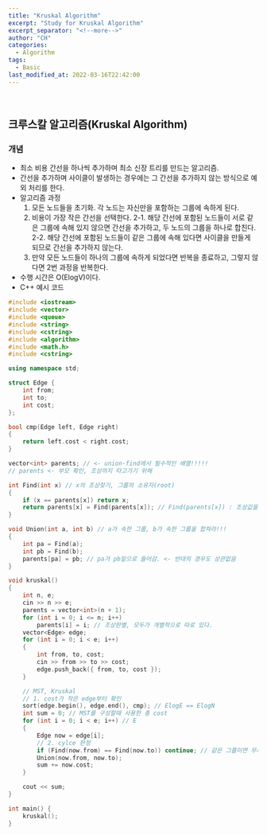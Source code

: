 ```yaml
---
title: "Kruskal Algorithm"
excerpt: "Study for Kruskal Algorithm"
excerpt_separator: "<!--more-->"
author: "CH"
categories:
  - Algorithm
tags:
  - Basic
last_modified_at: 2022-03-16T22:42:00
---
```


<!--more-->

<br>

## 크루스칼 알고리즘(Kruskal Algorithm)

### 개념

- 최소 비용 간선을 하나씩 추가하며 최소 신장 트리를 만드는 알고리즘.
- 간선을 추가하며 사이클이 발생하는 경우에는 그 간선을 추가하지 않는 방식으로 예외 처리를 한다.
- 알고리즘 과정
  1. 모든 노드들을 초기화. 각 노드는 자신만을 포함하는 그룹에 속하게 된다.
  2. 비용이 가장 작은 간선을 선택한다.
     2-1. 해당 간선에 포함된 노드들이 서로 같은 그룹에 속해 있지 않으면 간선을 추가하고, 두 노드의 그룹을 하나로 합친다.
     2-2. 해당 간선에 포함된 노드들이 같은 그룹에 속해 있다면 사이클을 만들게 되므로 간선을 추가하지 않는다.
  3. 만약 모든 노드들이 하나의 그룹에 속하게 되었다면 반복을 종료하고, 그렇지 않다면 2번 과정을 반복한다.
- 수행 시간은 O(ElogV)이다.
- C++ 예시 코드

```c++
#include <iostream>
#include <vector>
#include <queue>
#include <string>
#include <cstring>
#include <algorithm>
#include <math.h>
#include <cstring>

using namespace std;

struct Edge {
    int from;
    int to;
    int cost;
};

bool cmp(Edge left, Edge right)
{
    return left.cost < right.cost;
}

vector<int> parents; // <- union-find에서 필수적인 배열!!!!!
// parents <- 부모 확인, 조상까지 타고가기 위해

int Find(int x) // x의 조상찾기, 그룹의 소유자(root)
{
    if (x == parents[x]) return x;
    return parents[x] = Find(parents[x]); // Find(parents[x]) : 조상값을 받아오는 역할
}

void Union(int a, int b) // a가 속한 그룹, b가 속한 그룹을 합쳐라!!!
{
    int pa = Find(a);
    int pb = Find(b);
    parents[pa] = pb; // pa가 pb밑으로 들어감. <- 반대의 경우도 상관없음
}

void kruskal()
{
    int n, e;
    cin >> n >> e;
    parents = vector<int>(n + 1);
    for (int i = 0; i <= n; i++)
        parents[i] = i; // 조상판별, 모두가 개별적으로 따로 있다.
    vector<Edge> edge;
    for (int i = 0; i < e; i++)
    {
        int from, to, cost;
        cin >> from >> to >> cost;
        edge.push_back({ from, to, cost });
    }

    // MST, Kruskal
    // 1. cost가 작은 edge부터 확인
    sort(edge.begin(), edge.end(), cmp); // ElogE == ElogN
    int sum = 0; // MST를 구성할때 사용한 총 cost
    for (int i = 0; i < e; i++) // E
    {
        Edge now = edge[i];
        // 2. cylce 판정
        if (Find(now.from) == Find(now.to)) continue; // 같은 그룹이면 무시
        Union(now.from, now.to);
        sum += now.cost;
    }

    cout << sum;
}

int main() {
    kruskal();
}
```
